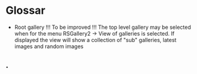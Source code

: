 

# Glossar

* Root gallery
!!! To be improved !!!
The top level gallery may be selected when for the menu  RSGallery2 -> View of galleries is selected. If displayed the view will show a collection of "sub" galleries, latest images and random images

## .

